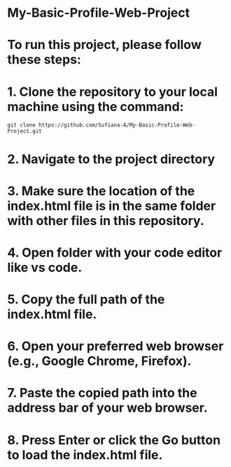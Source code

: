 # My-Basic-Profile-Web-Project
# To run this project, please follow these steps:
# 1. Clone the repository to your local machine using the command:
    git clone https://github.com/Sufiana-A/My-Basic-Profile-Web-Project.git
# 2. Navigate to the project directory
# 3. Make sure the location of the index.html file is in the same folder with other files in this repository.
# 4. Open folder with your code editor like vs code.
# 5. Copy the full path of the index.html file.
# 6. Open your preferred web browser (e.g., Google Chrome, Firefox).
# 7. Paste the copied path into the address bar of your web browser.
# 8. Press Enter or click the Go button to load the index.html file.
